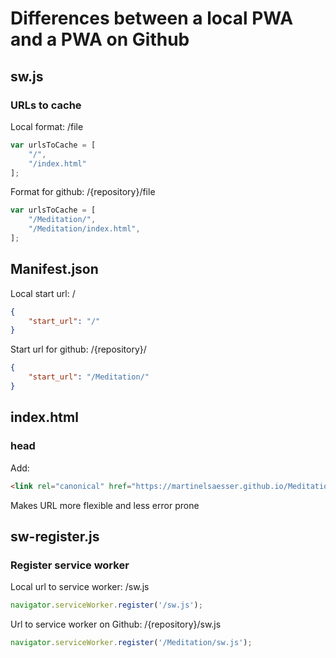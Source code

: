 # Differences between a local PWA and a PWA on Github

## sw.js
### URLs to cache
Local format: /file
```javascript
var urlsToCache = [
	"/",
	"/index.html"
];
```
Format for github: /{repository}/file
```javascript
var urlsToCache = [
	"/Meditation/",
	"/Meditation/index.html",
];
```

## Manifest.json
Local start url: /
```json
{
	"start_url": "/"
}
```
Start url for github: /{repository}/
```json
{
	"start_url": "/Meditation/"
}
```

## index.html
### head
Add:
```html
<link rel="canonical" href="https://martinelsaesser.github.io/Meditation/">
```
Makes URL more flexible and less error prone

## sw-register.js
### Register service worker
Local url to service worker: /sw.js
```javascript
navigator.serviceWorker.register('/sw.js');
```
Url to service worker on Github: /{repository}/sw.js
```javascript
navigator.serviceWorker.register('/Meditation/sw.js');
```